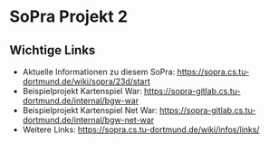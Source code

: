 # SoPra Projekt 2

## Wichtige Links

* Aktuelle Informationen zu diesem SoPra: https://sopra.cs.tu-dortmund.de/wiki/sopra/23d/start
* Beispielprojekt Kartenspiel War: https://sopra-gitlab.cs.tu-dortmund.de/internal/bgw-war
* Beispielprojekt Kartenspiel Net War: https://sopra-gitlab.cs.tu-dortmund.de/internal/bgw-net-war
* Weitere Links: https://sopra.cs.tu-dortmund.de/wiki/infos/links/
